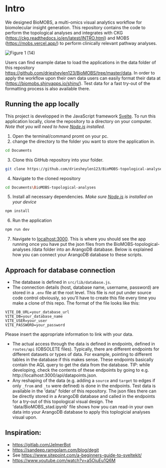 # Intro
We designed BioMOBS, a multi-omics visual analytics workflow for biomolecular insight generation. This repository contains the code to perform the topological analyses and integrates with CKG (https://ckg.readthedocs.io/en/latest/INTRO.html) and MOBS (https://mobs.vercel.app/) to perform clinically relevant pathway analyses.

![Figure 1 (14)](https://github.com/driesheylen123/BioMOBS/assets/91141212/4376813c-9e44-499e-b756-674bb375116f)

Users can find example datae to load the applications in the data folder of this repository https://github.com/driesheylen123/BioMOBS/tree/master/data. In order to apply the workflow upon their own data users can easily format their data at (https://biomobs.shinyapps.io/shiny/). Test data for a fast try-out of the formatting process is also available there.
## Running the app locally
This project is developped in the JavaScript framework [Svelte](https://svelte.dev). To run this application locally, clone the repository to a directory on your computer. *Note that you will need to have [Node.js](https://nodejs.org) installed.*

1. Open the terminal/command promt on your pc.
2. change the directory to the folder you want to store the application in.
```bash
cd Documents
```
3. Clone this GitHub repository into your folder.
```bash
git clone https://github.com/driesheylen123/BioMOBS-topological-analyses.git
```
4. Navigate to the cloned repository
```bash
cd Documents\BioMOBS-topological-analyses
```
5. Install all necessary dependencies. *Make sure [Node.js](https://nodejs.org) is installed on your device*
```bash
npm install
```
6. Run the application
```bash
npm run dev
```
7. Navigate to [localhost:3000](http://localhost:3000). This is where you should see the app running once you have put the json files from  the BioMOBS-topological-analyses
/data folder into an ArangoDB database. Below is explained how you can connect your ArangoDB database to these scripts.



## Approach for database connection
- The database is defined in `src/lib/database.js`.
- The connection details (host, database name, username, password) are stored in a `.env` file at the root level. This file is _not_ put under source code control obviously, so you'll have to create this file every time you make a clone of this repo. The format of the file looks like this:

```
VITE_DB_URL=your_database_url
VITE_DB=your_database_name
VITE_USER=your_user
VITE_PASSWORD=your_password
```
Please insert the appropriate information to link with your data.

- The actual access through the data is defined in endpoints, defined in `routes/api` (OBSOLETE files). Typically, there are different endpoints for different datasets or types of data. For example, pointing to different tables in the database if this makes sense. These endpoints basically contain the AQL query to get the data from the database. TIP: while developing, check the contents of these endpoints by going to e.g. http://localhost:3000/api/datapoints.json.
- Any reshaping of the data (e.g. adding a `source` and `target` to edges if only `_from` and `_to` were defined) is done in the endpoints. Test data is available in the 'data/' folder of this repository. The json files there can be directly stored in a ArangoDB database and called in the endpoints for a try-out of this topological visual design. The 'data/BioMOBS_stad.ipynb' file shows how you can read-in your own data into your ArangoDB database to apply this toplogicial analyses visual upon.

## Inspiration:
- https://gitlab.com/JelmerBot
- https://sandeep.ramgolam.com/blog/degit
- See https://www.sitepoint.com/a-beginners-guide-to-sveltekit/
- https://www.youtube.com/watch?v=a5OiuEu1Q6M
